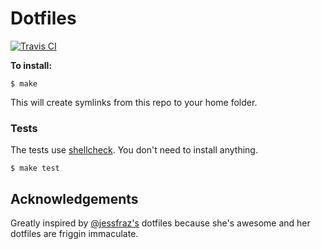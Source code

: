 Dotfiles
======

[![Travis CI](https://img.shields.io/travis/artur-sak13/dotfiles.svg?style=for-the-badge)](https://travis-ci.org/artur-sak13/dotfiles)

**To install:**

```console
$ make
```

This will create symlinks from this repo to your home folder.

### Tests

The tests use [shellcheck](https://github.com/koalaman/shellcheck). You don't
need to install anything.

```console
$ make test
```
## Acknowledgements

Greatly inspired by [@jessfraz's](https://github.com/jessfraz/dotfiles) dotfiles because she's awesome and her dotfiles are friggin immaculate.